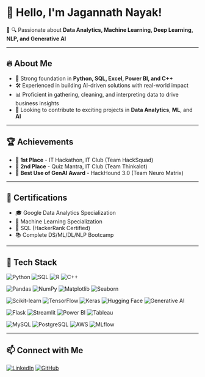 # 👋 Hello, I'm Jagannath Nayak!

🎯 🔍 Passionate about **Data Analytics, Machine Learning, Deep Learning, NLP, and Generative AI**

---

## 🔥 About Me

- 🧠 Strong foundation in **Python, SQL, Excel, Power BI, and C++**
- 🛠️ Experienced in building AI-driven solutions with real-world impact
- 📊 Proficient in gathering, cleaning, and interpreting data to drive business insights
- 🚀 Looking to contribute to exciting projects in **Data Analytics**, **ML**, and **AI**

---

## 🏆 Achievements

- 🥇 **1st Place** - IT Hackathon, IT Club (Team HackSquad)
- 🥈 **2nd Place** - Quiz Mantra, IT Club (Team Thinkalot)
- 🏅 **Best Use of GenAI Award** - HackHound 3.0 (Team Neuro Matrix)

---

## 📜 Certifications

- 🎓 Google Data Analytics Specialization 
- 🧪 Machine Learning Specialization  
- 🧮 SQL (HackerRank Certified)  
- 📚 Complete DS/ML/DL/NLP Bootcamp  

---

## 🧰 Tech Stack

![Python](https://img.shields.io/badge/Python-3670A0?style=for-the-badge&logo=python&logoColor=ffdd54)
![SQL](https://img.shields.io/badge/SQL-FF4154?style=for-the-badge&logo=mysql&logoColor=white)
![R](https://img.shields.io/badge/R-276DC3?style=for-the-badge&logo=r&logoColor=white)
![C++](https://img.shields.io/badge/C++-00599C?style=for-the-badge&logo=c%2B%2B&logoColor=white)

![Pandas](https://img.shields.io/badge/Pandas-150458?style=for-the-badge&logo=pandas&logoColor=white)
![NumPy](https://img.shields.io/badge/NumPy-013243?style=for-the-badge&logo=numpy&logoColor=white)
![Matplotlib](https://img.shields.io/badge/Matplotlib-11557C?style=for-the-badge&logo=plotly&logoColor=white)
![Seaborn](https://img.shields.io/badge/Seaborn-3E65AA?style=for-the-badge)

![Scikit-learn](https://img.shields.io/badge/Scikit--Learn-F7931E?style=for-the-badge&logo=scikitlearn&logoColor=white)
![TensorFlow](https://img.shields.io/badge/TensorFlow-FF6F00?style=for-the-badge&logo=tensorflow&logoColor=white)
![Keras](https://img.shields.io/badge/Keras-D00000?style=for-the-badge&logo=keras&logoColor=white)
![Hugging Face](https://img.shields.io/badge/HuggingFace-FFD21F?style=for-the-badge&logo=huggingface&logoColor=black)
![Generative AI](https://img.shields.io/badge/Generative%20AI-blueviolet?style=for-the-badge)

![Flask](https://img.shields.io/badge/Flask-000000?style=for-the-badge&logo=flask&logoColor=white)
![Streamlit](https://img.shields.io/badge/Streamlit-FF4B4B?style=for-the-badge&logo=streamlit&logoColor=white)
![Power BI](https://img.shields.io/badge/PowerBI-F2C811?style=for-the-badge&logo=powerbi&logoColor=black)
![Tableau](https://img.shields.io/badge/Tableau-E97627?style=for-the-badge&logo=tableau&logoColor=white)

![MySQL](https://img.shields.io/badge/MySQL-4479A1?style=for-the-badge&logo=mysql&logoColor=white)
![PostgreSQL](https://img.shields.io/badge/PostgreSQL-336791?style=for-the-badge&logo=postgresql&logoColor=white)
![AWS](https://img.shields.io/badge/AWS-232F3E?style=for-the-badge&logo=amazonaws&logoColor=white)
![MLflow](https://img.shields.io/badge/MLflow-111111?style=for-the-badge&logo=mlflow&logoColor=white)

---

## 📫 Connect with Me

[![LinkedIn](https://img.shields.io/badge/LinkedIn-blue?style=for-the-badge&logo=linkedin&logoColor=white)](https://linkedin.com/in/jagannath-nayak-ds)
[![GitHub](https://img.shields.io/badge/GitHub-black?style=for-the-badge&logo=github&logoColor=white)](https://github.com/jagannath-nayak)


